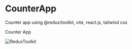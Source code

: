 # CounterApp
Counter app using @redux/toolkit, vite, react.js, tailwind css


Counter App 

![ReduxToolkit](https://github.com/user-attachments/assets/3c482961-325a-4762-806d-021bbd728e91)
